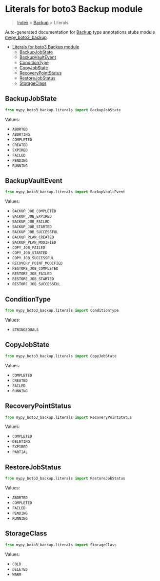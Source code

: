 # Literals for boto3 Backup module

> [Index](../README.md) > [Backup](./README.md) > Literals

Auto-generated documentation for
[Backup](https://boto3.amazonaws.com/v1/documentation/api/latest/reference/services/backup.html#Backup)
type annotations stubs module
[mypy_boto3_backup](https://pypi.org/project/mypy-boto3-backup/).

- [Literals for boto3 Backup module](#literals-for-boto3-backup-module)
  - [BackupJobState](#backupjobstate)
  - [BackupVaultEvent](#backupvaultevent)
  - [ConditionType](#conditiontype)
  - [CopyJobState](#copyjobstate)
  - [RecoveryPointStatus](#recoverypointstatus)
  - [RestoreJobStatus](#restorejobstatus)
  - [StorageClass](#storageclass)

## BackupJobState

```python
from mypy_boto3_backup.literals import BackupJobState
```

Values:

- `ABORTED`
- `ABORTING`
- `COMPLETED`
- `CREATED`
- `EXPIRED`
- `FAILED`
- `PENDING`
- `RUNNING`

## BackupVaultEvent

```python
from mypy_boto3_backup.literals import BackupVaultEvent
```

Values:

- `BACKUP_JOB_COMPLETED`
- `BACKUP_JOB_EXPIRED`
- `BACKUP_JOB_FAILED`
- `BACKUP_JOB_STARTED`
- `BACKUP_JOB_SUCCESSFUL`
- `BACKUP_PLAN_CREATED`
- `BACKUP_PLAN_MODIFIED`
- `COPY_JOB_FAILED`
- `COPY_JOB_STARTED`
- `COPY_JOB_SUCCESSFUL`
- `RECOVERY_POINT_MODIFIED`
- `RESTORE_JOB_COMPLETED`
- `RESTORE_JOB_FAILED`
- `RESTORE_JOB_STARTED`
- `RESTORE_JOB_SUCCESSFUL`

## ConditionType

```python
from mypy_boto3_backup.literals import ConditionType
```

Values:

- `STRINGEQUALS`

## CopyJobState

```python
from mypy_boto3_backup.literals import CopyJobState
```

Values:

- `COMPLETED`
- `CREATED`
- `FAILED`
- `RUNNING`

## RecoveryPointStatus

```python
from mypy_boto3_backup.literals import RecoveryPointStatus
```

Values:

- `COMPLETED`
- `DELETING`
- `EXPIRED`
- `PARTIAL`

## RestoreJobStatus

```python
from mypy_boto3_backup.literals import RestoreJobStatus
```

Values:

- `ABORTED`
- `COMPLETED`
- `FAILED`
- `PENDING`
- `RUNNING`

## StorageClass

```python
from mypy_boto3_backup.literals import StorageClass
```

Values:

- `COLD`
- `DELETED`
- `WARM`
